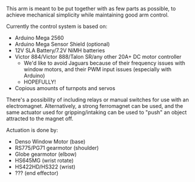 This arm is meant to be put together with as few parts as possible, to achieve mechanical simplicity while maintaining good arm control. 

Currently the control system is based on:
- Arduino Mega 2560 
- Arduino Mega Sensor Shield (optional)
- 12V SLA Battery/7.2V NiMH batteries
- Victor 884/Victor 888/Talon SR/any other 20A+ DC motor controller
	- We'd like to avoid Jaguars because of their frequency issues with window motors, and their PWM input issues (especially with Arduino)
	- HOPEFULLY!
- Copious amounts of turnpots and servos

There's a possibility of including relays or manual switches for use with an electromagnet. Alternatively, a strong ferromagnet can be used, and the same actuator used for gripping/intaking can be used to "push" an object attracted to the magnet off.

Actuation is done by:
- Denso Window Motor (base)
- RS775/PG71 gearmotor (shoulder)
- Globe gearmotor (elbow)
- HS645MG (wrist rotate)
- HS422HD/HS322 (wrist)
- ??? (end effector)
